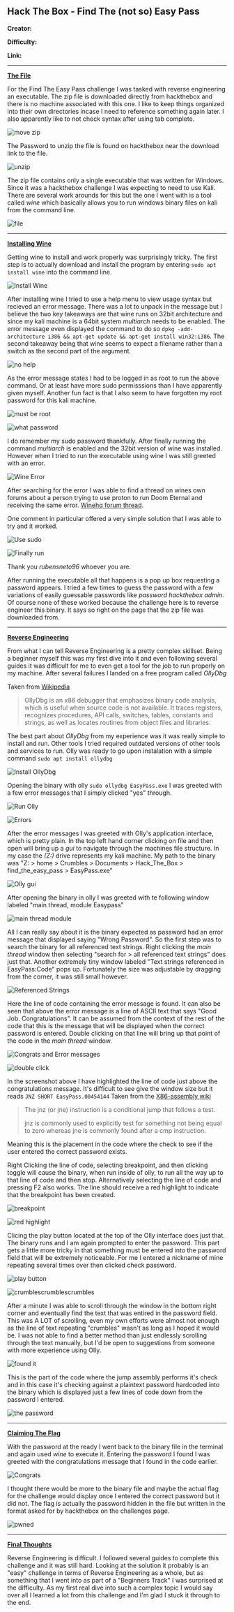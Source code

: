 ## **Hack The Box - Find The (not so) Easy Pass**

**Creator:** 

**Difficulty:**

**Link:** 

---


<ins>**The File**</ins>

For the Find The Easy Pass challenge I was tasked with reverse engineering an executable. The zip file is downloaded directly from hackthebox and there is no machine associated with this one. I like to keep things organized into their own directories incase I need to reference something again later. I also apparently like to not check syntax after using tab complete.

![move zip](/docs/assets/images/HTB/easypass/easypass01.png)

The Password to unzip the file is found on hackthebox near the download link to the file.

![unzip](/docs/assets/images/HTB/easypass/easypass02.png)

The zip file contains only a single executable that was written for Windows. Since it was a hackthebox challenge I was expecting to need to use Kali. There are several work arounds for this but the one I went with is a tool called *wine* which basically allows you to run windows binary files on kali from the command line.

![file](/docs/assets/images/HTB/easypass/easypass03.png)

---


<ins>**Installing Wine**</ins>

Getting wine to install and work properly was surprisingly tricky. The first step is to actually download and install the program by entering `sudo apt install wine` into the command line.

![Install Wine](/docs/assets/images/HTB/easypass/easypass04.png)

After installing wine I tried to use a help menu to view usage syntax but recieved an error message. There was a lot to unpack in the message but I believe the two key takeaways are that wine runs on 32bit architecture and since my kali machine is a 64bit system *multiarch* needs to be enabled. The error message even displayed the command to do so `dpkg -add-architecture i386 && apt-get update && apt-get install win32:i386`. The second takeaway being that wine seems to expect a filename rather than a switch as the second part of the argument. 

![no help](/docs/assets/images/HTB/easypass/easypass05.png)

As the error message states I had to be logged in as root to run the above command. Or at least have more sudo permisssions than I have apparently given myself. Another fun fact is that I also seem to have forgotten my root password for this kali machine.

![must be root ](/docs/assets/images/HTB/easypass/easypass06.png)

![what password](/docs/assets/images/HTB/easypass/easypass07.png)

I do remember my sudo password thankfully. After finally running the command *multiarch* is enabled and the 32bit version of wine was installed. However when I tried to run the executable using wine I was still greeted with an error.

![Wine Error](/docs/assets/images/HTB/easypass/easypass08.png)

After searching for the error I was able to find a thread on wines own forums about a person trying to use proton to run Doom Eternal and receiving the same error. [Winehq forum thread](https://forum.winehq.org/viewtopic.php?t=34517).

One comment in particular offered a very simple solution that I was able to try and it worked. 

![Use sudo](/docs/assets/images/HTB/easypass/easypass09.png)

![Finally run](/docs/assets/images/HTB/easypass/easypass10.png)

Thank you *rubensneto96* whoever you are.

After running the executable all that happens is a pop up box requesting a password appears. I tried a few times to guess the password with a few variations of easily guessable passwords like *password* *hackthebox* *admin*. Of course none of these worked because the challenge here is to reverse engineer this binary. It says so right on the page that the zip file was downloaded from.

---


<ins>**Reverse Engineering**</ins>

From what I can tell Reverse Engineering is a pretty complex skillset. Being a beginner myself this was my first dive into it and even following several guides it was difficult for me to even get a tool for the job to run properly on my machine. After several failures I landed on a free program called *OllyDbg*

Taken from [Wikipedia]()

>OllyDbg is an x86 debugger that emphasizes binary code analysis, which is useful when source code is not available. It traces registers, recognizes procedures, API calls, switches, tables, constants and strings, as well as locates routines from object files and libraries.

The best part about *OllyDbg* from my experience was it was really simple to install and run. Other tools I tried required outdated versions of other tools and services to run. Olly was ready to go upon instalation with a simple command
`sudo apt install ollydbg`

![Install OllyDbg](/docs/assets/images/HTB/easypass/easypass11.png)

Opening the binary with olly `sudo ollydbg EasyPass.exe` I was greeted with a few error messages that I simply clicked "yes" through.

![Run Olly](/docs/assets/images/HTB/easypass/easypass12.png)

![Errors](/docs/assets/images/HTB/easypass/easypass13.png)

After the error messages I was greeted with Olly's application interface, which is pretty plain. In the top left hand corner clicking on file and then open will bring up a *gui* to navigate through the machines file structure. In my case the *(Z:)* drive represents my kali machine. My path to the binary was "Z: > home > Crumbles > Documents > Hack_The_Box > find_the_easy_pass > EasyPass.exe"

![Olly gui](/docs/assets/images/HTB/easypass/easypass14.png)

After opening the binary in olly I was greeted with te following window labeled "main thread, module Easypass"

![main thread module](/docs/assets/images/HTB/easypass/easypass15.png)

All I can really say about it is the binary expected as password had an error message that displayed saying "Wrong Password". So the first step was to search the binary for all referenced text strings. Right clicking the *main thread* window then selecting "search for > all referenced text strings" does just that. Another extremely tiny window labeled "Text strings referenced in EasyPass:Code" pops up. Fortunately the size was adjustable by dragging from the corner, it was still small however.

![Referenced Strings](/docs/assets/images/HTB/easypass/easypass16.png)

Here the line of code containing the error message is found. It can also be seen that above the error message is a line of ASCII text that says "Good Job. Congratulations". It can be assumed from the context of the rest of the code that this is the message that will be displayed when the correct password is entered. Double clicking on that line will bring up that point of the code in the *main thread* window.

![Congrats and Error messages](/docs/assets/images/HTB/easypass/easypass17.png)

![double click](/docs/assets/images/HTB/easypass/easypass18.png)

In the screenshot above I have highlighted the line of code just above the congratulations message. It's difficult to see give the window size but it reads `JNZ SHORT EasyPass.00454144` Taken from the [X86-assembly wiki](https://www.aldeid.com/wiki/X86-assembly/Instructions/jnz)

> The jnz (or jne) instruction is a conditional jump that follows a test. 
>
>jnz is commonly used to explicitly test for something not being equal to zero whereas jne is commonly found after a cmp instruction. 

Meaning this is the placement in the code where the check to see if the user entered the correct password exists.

Right Clicking the line of code, selecting breakpoint, and then clicking toggle will cause the binary, when run inside of olly, to run all the way up to that line of code and then stop. Alternatively selecting the line of code and pressing F2 also works. The line should receive a red highlight to indicate that the breakpoint has been created.

![breakpoint](/docs/assets/images/HTB/easypass/easypass19.png)

![red highlight](/docs/assets/images/HTB/easypass/easypass20.png)


Clicing the play button located at the top of the Olly interface does just that. The binary runs and I am again prompted to enter the password. This part gets a little more tricky in that something must be entered into the password field that will be extremely noticeable. For me I entered a nickname of mine repeating several times over then clicked check password. 

![play button](/docs/assets/images/HTB/easypass/easypass21.png)

![crumblescrumblescrumbles](/docs/assets/images/HTB/easypass/easypass22.png)

After a minute I was able to scroll through the window in the bottom right corner and eventually find the text that was entired in the password field. This was A LOT of scrolling, even my own efforts were almost not enough as the line of text repeating "crumbles" wasn't as long as I hoped it would be. I was not able to find a better method than just endlessly scrolling through the text manually, but I'd be open to suggestions from someone with more experience using Olly.

![found it](/docs/assets/images/HTB/easypass/easypass23.png)

This is the part of the code where the jump assembly performs it's check and in this case it's checking against a plaintext password hardcoded into the binary which is displayed just a few lines of code down from the password I entered.

![the password](/docs/assets/images/HTB/easypass/easypass24.png)

---


<ins>**Claiming The Flag**</ins>

With the password at the ready I went back to the binary file in the terminal and again used *wine* to execute it. Entering the password I found I was greeted with the congratulations message that I found in the code earlier. 

![Congrats](/docs/assets/images/HTB/easypass/easypass25.png)

I thought there would be more to the binary file and maybe the actual flag for the challenge would display once I entered the correct password but it did not. The flag is actually the password hidden in the file but written in the format asked for by hackthebox on the challenges page.

![pwned](/docs/assets/images/HTB/easypass/easypass26.png)

---


<ins>**Final Thoughts**</ins>

Reverse Engineering is difficult. I followed several guides to complete this challenge and it was still hard. Looking at the solution it probably is an "easy" challenge in terms of Reverse Engineering as a whole, but as something that I went into as part of a "Beginners Track" I was surprised at the difficulty. As my first real dive into such a complex topic I would say over all I learned a lot from this challenge and I'm glad I stuck it through to the end.
 


